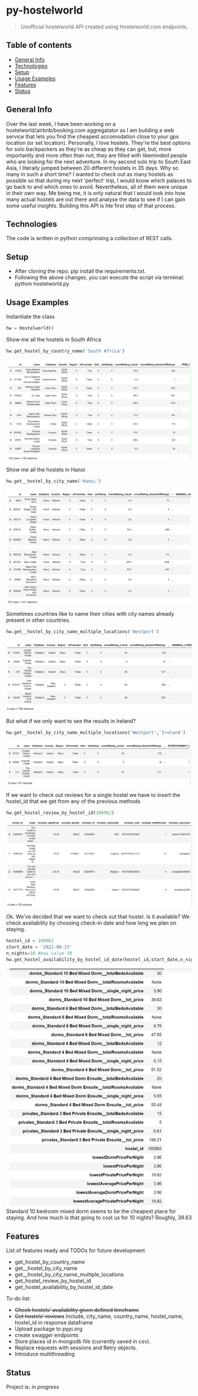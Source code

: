 # py-hostelworld
> Unofficial hostelworld API created using Hostelworld.com endpoints.

## Table of contents
* [General Info](#general-info)
* [Technologies](#technologies)
* [Setup](#setup)
* [Usage Examples](#usage-examples)
* [Features](#features)
* [Status](#status)


## General Info
Over the last week, I have been working on a hostelworld/airbnb/booking.com aggregatator as I am building a web service that lets you find the cheapest accomodation close to your gps location (or set location). Personally, I love hostels. They're the best options for solo backpackers as they're as cheap as they can get, but, more importantly and more often than not, they are filled with likeminded people who are looking for the next adventure. In my second solo trip to South East Asia, I literally jumped between 20 different hostels in 35 days. Why so many in such a short time? I wanted to check out as many hostels as possible so that during my next 'perfect' trip, I would know which palaces to go back to and which ones to avoid. Nevertheless, all of them were unique in their own way.
Me being me, it is only natural that I would look into how many actual hostels are out there and analyse the data to see if I can gain some useful insights. Building this API is hte first step of that process.

## Technologies
The code is written in python comprinsing a collection of REST calls.

## Setup
- After cloning the repo. pip install the requirements.txt.
- Following the above changes, you can execute the script via terminal: python hostelworld.py

## Usage Examples
Instantiate the class
```python
hw = Hostelworld()
```
Show me all the hostels in South Africa
```python
hw.get_hostel_by_country_name('South Africa')
```
![HostelByCountryName](imgs/get_hostel_by_country_name.PNG)

Show me all the hostels in Hanoi
```python
hw.get__hostel_by_city_name('Hanoi')
```
![HostelByCityName](imgs/get__hostel_by_city_name.PNG)

Sometimes countries like to name their cities with city names already present in other countries. 
```python
hw.get__hostel_by_city_name_multiple_locations('Westport')
```
![HostelByCityNameMultipleLocationsMultipleCountries](imgs/HostelByCityNameMultipleLocationsMultipleCountries.PNG)

But what if we only want to see the results in Ireland?
```python
hw.get__hostel_by_city_name_multiple_locations('Westport','Ireland')
```
![HostelByCityNameMultipleLocationsSingleCountry](imgs/HostelByCityNameMultipleLocationsSingleCountry.PNG)

If we want to check out reviews for a single hostel we have to insert the hostel_id that we get from any of the previous methods
```python
hw.get_hostel_review_by_hostel_id(100962)
```
![GetHostelReviewsById](imgs/get_hostel_review_by_hostel_id.PNG)

Ok. We've decided that we want to check out that hostel. Is it available? We check availability by choosing check-in date and how long we plan on staying.
```python
hostel_id = 100962
start_date = '2021-06-23'
n_nights=10 #max value 30
hw.get_hostel_availability_by_hostel_id_date(hostel_id,start_date,n_nights).T
```
![GetHostelAvailabilityByIdDate](imgs/get_hostel_availability_by_hostel_id_date.PNG)
Standard 10 bedroom mixed dorm seems to be the cheapest place for staying. And how much is that going to cost us for 10 nights? Roughly, 39.63

## Features
List of features ready and TODOs for future development
* get_hostel_by_country_name
* get__hostel_by_city_name
* get__hostel_by_city_name_multiple_locations
* get_hostel_review_by_hostel_id
* get_hostel_availability_by_hostel_id_date

To-do list:
* ~~Check hostels' availability given defined timeframe~~
* ~~Get hostels' reviews~~ Include, city_name, country_name, hostel_name, hostel_id in response dataframe
* Upload package to pypi.org
* create swagger endpoints
* Store places id in mongodb file (currently saved in csv).
* Replace requests with sessions and Retry objects.
* Introduce multithreading

## Status
Project is: _in progress_



